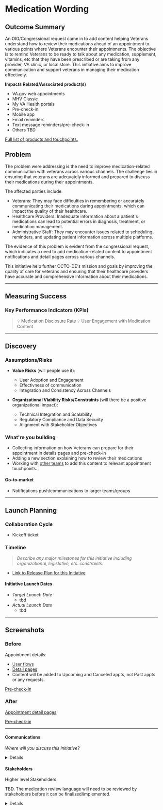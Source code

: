 # Medication Wording 

## Outcome Summary

An OIG/Congressional request came in to add content helping Veterans understand how to review their medications ahead of an appointment to various points where Veterans encounter their appointments. The objective is to remind Veterans to be ready to talk about any medication, supplement, vitamins, etc that they have been prescribed or are taking from any provider, VA clinic, or local store. This initiative aims to improve communication and support veterans in managing their medication effectively.

**Impacts Related/Associated product(s)**
- VA.gov web appointments
- MHV Classic
- My VA Health portals
- Pre-check-in
- Mobile app
- Email reminders
- Text message reminders/pre-check-in
- Others TBD

[Full list of products and touchpoints.](https://github.com/department-of-veterans-affairs/va.gov-team/blob/master/products/health-care/appointments/projects/2024-05-medication-language-update/medication-content-locations.md)

## Problem

The problem were addressing is the need to improve medication-related communication with veterans across various channels. The challenge lies in ensuring that veterans are adequately informed and prepared to discuss their medications during their appointments.

The affected parties include:

- Veterans: They may face difficulties in remembering or accurately communicating their medications during appointments, which can impact the quality of their healthcare.
- Healthcare Providers: Inadequate information about a patient's medications can lead to potential errors in diagnosis, treatment, or medication management.
- Administrative Staff: They may encounter issues related to scheduling, reminders, and updating patient information across multiple platforms.

The evidence of this problem is evident from the congressional request, which indicates a need to add medication-related content to appointment notifications and detail pages across various channels.

This initiative help further OCTO-DE's mission and goals by improving the quality of care for veterans and ensuring that their healthcare providers have accurate and comprehensive information about their medications.

<!--
## Desired User Outcomes
- Enhance existing content and add medication wording to appointment notifications 

## Undesired User Outcomes
- Unrelatable notifications/

-->

---
## Measuring Success

### Key Performance Indicators (KPIs)
> 💡 Medication Disclosure Rate
> 💡 User Engagement with Medication Content

---

## Discovery

### Assumptions/Risks

- **Value Risks** (will people use it): 
  - User Adoption and Engagement
  - Effectivness of communication
  - Integration and Consistency Across Channels

- **Organizational Viability Risks/Constraints** (will there be a positive organizational impact): 
    - Technical Integration and Scalability
    - Regulatory Compliance and Data Security
    - Alignment with Stakeholder Objectives

### What're you building

- Collecting information on how Veterans can prepare for their appointment in details pages and pre-check-in
- Adding a new section explaining how to review their medications
- Working with [other teams](https://github.com/department-of-veterans-affairs/va.gov-team/blob/master/products/health-care/appointments/projects/2024-05-medication-language-update/medication-content-locations.md) to add this content to relevant appointment touchpoints.

#### Go-to-market 
- Notifications push/communications to larger teams/groups  

--- 

## Launch Planning

### Collaboration Cycle

- Kickoff ticket

### Timeline 
> *Describe any major milestones for this initiative including organizational, legislative, etc. constraints.*

- [Link to Release Plan for this Initiative](https://github.com/department-of-veterans-affairs/va.gov-team/blob/master/platform/product-management/release-plan-template.md)

#### Initiative Launch Dates
- *Target Launch Date*
  - tbd
- *Actual Launch Date* 
  - tbd

---
   
## Screenshots

### Before

Appointment details:
- [User flows](https://www.figma.com/design/ugE1APC20v8OcArGB2IMQy/User-Flows-%7C-Appointments-FE?node-id=1-2925&t=OIEbtEV8mKYZd2Iz-4)
- [Detail pages](https://www.figma.com/design/q1lq0bwvDMCg6RADZddYMX/Details-Pages-Specs-(WIP)-%7C-Appointments-FE?node-id=0-1)
- Content will be added to Upcoming and Canceled appts, not Past appts or any requests.

[Pre-check-in](https://www.figma.com/design/7Ib7RxiIC4QB53FDBO2a8c/Unified-check-in-%7C-PCI?node-id=937-28573)

### After

[Appointment detail pages](https://www.figma.com/design/zdLjBmeymTyHALf5lBzVgI/Medication-Review-Language-%7C-UAE?node-id=13-32911&t=T01MiIR72FzJaeLO-4)

[Pre-check-in](https://www.figma.com/design/zdLjBmeymTyHALf5lBzVgI/Medication-Review-Language-%7C-UAE?node-id=13-32909&t=T01MiIR72FzJaeLO-4)

---

#### Communications
*Where will you discuss this initiative?*

<details>

- Team Name: Appointments team 
- GitHub Label(s): appointments 
- Slack channels: #-appointments-instructions, #appointments-team
- Product POCs: Adam Oyenuga 

</details>


#### Stakeholders
Higher level Stakeholders 

TBD. The medication review language will need to be reviewed by stakeholders before it can be finalized/implemented.

<details>
  
- Office/Department: 
- Contact(s):
 

